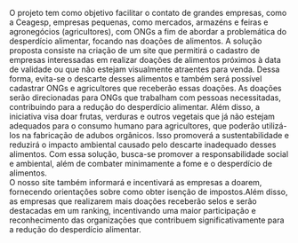 O projeto tem como objetivo facilitar o contato de grandes empresas, como a Ceagesp, empresas pequenas, como mercados, armazéns e feiras e agronegócios (agricultores), com ONGs a fim de abordar a problemática do desperdício alimentar, focando nas doações  de alimentos. 
A solução proposta consiste na criação de um site que permitirá o cadastro de empresas interessadas em realizar doações de alimentos próximos à data de validade ou que não estejam visualmente atraentes para venda. Dessa forma, evita-se o descarte desses alimentos e também será possível cadastrar ONGs e agricultores que receberão essas doações. 
As doações serão direcionadas para ONGs que trabalham com pessoas necessitadas, contribuindo para a redução do desperdício alimentar. Além disso, a iniciativa visa doar frutas, verduras e outros vegetais que já não estejam adequados para o consumo humano para agricultores, que poderão utilizá-los na fabricação de adubos orgânicos. Isso promoverá a sustentabilidade e reduzirá o impacto ambiental causado pelo descarte inadequado desses alimentos. 
Com essa solução, busca-se promover a responsabilidade social e ambiental, além de combater minimamente a fome e o desperdício de alimentos.  
O nosso site também informará e incentivará as empresas a doarem, fornecendo orientações sobre como obter isenção de impostos.Além disso, as empresas que realizarem mais doações receberão selos e serão destacadas em um ranking, incentivando uma maior participação e reconhecimento das organizações que contribuem significativamente para a redução do desperdício alimentar.
